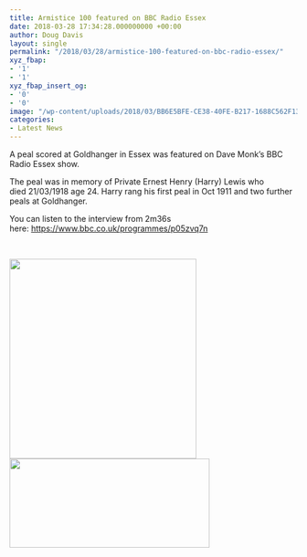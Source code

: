 ```yaml
---
title: Armistice 100 featured on BBC Radio Essex
date: 2018-03-28 17:34:28.000000000 +00:00
author: Doug Davis
layout: single
permalink: "/2018/03/28/armistice-100-featured-on-bbc-radio-essex/"
xyz_fbap:
- '1'
- '1'
xyz_fbap_insert_og:
- '0'
- '0'
image: "/wp-content/uploads/2018/03/BB6E5BFE-CE38-40FE-B217-1688C562F136.jpeg"
categories:
- Latest News
---
```

A peal scored at Goldhanger in Essex was featured on Dave Monk’s BBC Radio Essex show.

The peal was in memory of Private Ernest Henry (Harry) Lewis who died 21/03/1918 age 24. Harry rang his first peal in Oct 1911 and two further peals at Goldhanger.

You can listen to the interview from 2m36s here: <a href="https://www.bbc.co.uk/programmes/p05zvq7n" target="_blank" rel="noopener">https://www.bbc.co.uk/programmes/p05zvq7n</a>

&nbsp;

<img loading="lazy" class="aligncenter size-full wp-image-12820" src="https://cccbr.org.uk/wp-content/uploads/2018/03/BB6E5BFE-CE38-40FE-B217-1688C562F136.jpeg" alt="" width="327" height="350" srcset="https://cccbr.org.uk/wp-content/uploads/2018/03/BB6E5BFE-CE38-40FE-B217-1688C562F136.jpeg 327w, https://cccbr.org.uk/wp-content/uploads/2018/03/BB6E5BFE-CE38-40FE-B217-1688C562F136-280x300.jpeg 280w, https://cccbr.org.uk/wp-content/uploads/2018/03/BB6E5BFE-CE38-40FE-B217-1688C562F136-300x321.jpeg 300w" sizes="(max-width: 327px) 100vw, 327px" /><img loading="lazy" class="aligncenter size-large wp-image-12821" src="https://cccbr.org.uk/wp-content/uploads/2018/03/E8B0A970-5F6A-432E-AEEA-D195A2D936FB.jpeg" alt="" width="350" height="156" srcset="https://cccbr.org.uk/wp-content/uploads/2018/03/E8B0A970-5F6A-432E-AEEA-D195A2D936FB.jpeg 350w, https://cccbr.org.uk/wp-content/uploads/2018/03/E8B0A970-5F6A-432E-AEEA-D195A2D936FB-300x134.jpeg 300w" sizes="(max-width: 350px) 100vw, 350px" />
